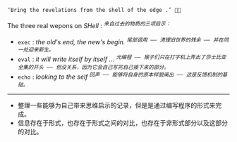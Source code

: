 

~~~ 
‘Bring the revelations from the shell of the edge .’ 🦪🦉
~~~

The three real wepons on *SHell* : <sup><kbd><var>来自过去的物质的三项启示：</var></kbd></sup>

- `exec` : *the old's end, the new's begin.* <sup><kbd><var>尾部调用 —— 清理旧世界的残余 —— 并在同一处迎来新生。</var></kbd></sup>
- `eval` : *it will write itself by itself ...* <sup><kbd><var>元编程 —— 猴子们只在打字机上弄出了莎士比亚全集的开头 —— 但没关系，因为它会自己写完自己接下来的部分。</var></kbd></sup>
- `echo` : *looking to the self* <sup><kbd><var>回声 —— 能够将自身的原本样貌阐出 —— 这是反馈机制的基础。</var></kbd></sup>

----

- 整理一些能够为自己带来思维启示的记录，但是是通过编写程序的形式来完成。
- 信息存在于形式，也存在于形式之间的对比，也存在于非形式部分以及这部分的对比。
